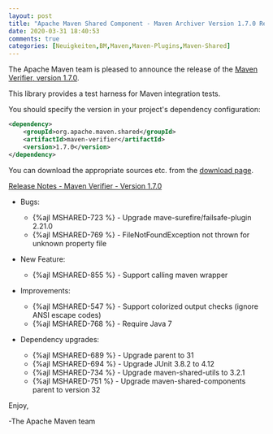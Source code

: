 ```yaml
---
layout: post
title: "Apache Maven Shared Component - Maven Archiver Version 1.7.0 Released"
date: 2020-03-31 18:40:53
comments: true
categories: [Neuigkeiten,BM,Maven,Maven-Plugins,Maven-Shared]
---
```

The Apache Maven team is pleased to announce the release of the 
[Maven Verifier, version 1.7.0](https://maven.apache.org/shared/maven-verifier/).

This library provides a test harness for Maven integration tests.

You should specify the version in your project's dependency configuration:

``` xml
<dependency>
    <groupId>org.apache.maven.shared</groupId>
    <artifactId>maven-verifier</artifactId>
    <version>1.7.0</version>
</dependency>
```

You can download the appropriate sources etc. from the [download page][download-page].
 
<!-- more -->

[Release Notes - Maven Verifier - Version 1.7.0][release-notes]

* Bugs:

  * {%ajl MSHARED-723 %} - Upgrade mave-surefire/failsafe-plugin 2.21.0
  * {%ajl MSHARED-769 %} - FileNotFoundException not thrown for unknown property file

* New Feature:

  * {%ajl MSHARED-855 %} - Support calling maven wrapper

* Improvements:

  * {%ajl MSHARED-547 %} - Support colorized output checks (ignore ANSI escape codes)
  * {%ajl MSHARED-768 %} - Require Java 7

* Dependency upgrades:

  * {%ajl MSHARED-689 %} - Upgrade parent to 31
  * {%ajl MSHARED-694 %} - Upgrade JUnit 3.8.2 to 4.12
  * {%ajl MSHARED-734 %} - Upgrade maven-shared-utils to 3.2.1
  * {%ajl MSHARED-751 %} - Upgrade maven-shared-components parent to version 32
 
Enjoy,

-The Apache Maven team

[download-page]: https://maven.apache.org/shared/maven-verifier/download.html
[release-notes]: https://issues.apache.org/jira/secure/ReleaseNote.jspa?projectId=12317922&version=12332949
